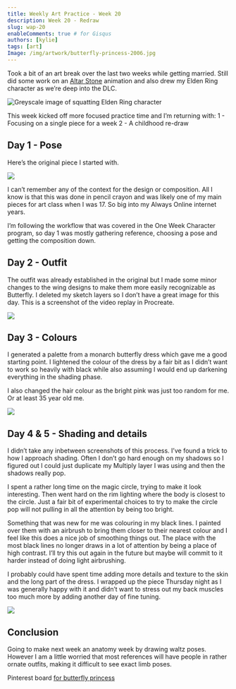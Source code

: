 ```yaml
---
title: Weekly Art Practice - Week 20
description: Week 20 - Redraw
slug: wap-20
enableComments: true # for Gisqus
authors: [kylie]
tags: [art]
Image: /img/artwork/butterfly-princess-2006.jpg
---
```


Took a bit of an art break over the last two weeks while getting married. Still did some work on an [Altar Stone](https://www.youtube.com/@altarstone) animation and also drew my Elden Ring character as we’re deep into the DLC.

![Greyscale image of squatting Elden Ring character](/img/artwork/er-blorbo1.jpg)

This week kicked off more focused practice time and I’m returning with:
1 - Focusing on a single piece for a week
2 - A childhood re-draw


## Day 1 - Pose

Here’s the original piece I started with.

![](/img/artwork/butterfly-princess-2006.jpg)

I can’t remember any of the context for the design or composition. All I know is that this was done in pencil crayon and was likely one of my main pieces for art class when I was 17. So big into my Always Online internet years.

I’m following the workflow that was covered in the One Week Character program, so day 1 was mostly gathering reference, choosing a pose and getting the composition down.

<!--truncate-->


## Day 2 - Outfit

The outfit was already established in the original but I made some minor changes to the wing designs to make them more easily recognizable as Butterfly. I deleted my sketch layers so I don’t have a great image for this day. This is a screenshot of the video replay in Procreate.

![](/img/wap/wap-20.2.jpg)

## Day 3 - Colours

I generated a palette from a monarch butterfly dress which gave me a good starting point.  I lightened the colour of the dress by a fair bit as I didn’t want to work so heavily with black while also assuming I would end up darkening everything in the shading phase.

I also changed the hair colour as the bright pink was just too random for me. Or at least 35 year old me.

![](/img/wap/wap-20.3.jpg)

## Day 4 & 5 - Shading and details

I didn’t take any inbetween screenshots of this process. I’ve found a trick to how I approach shading. Often I don’t go hard enough on my shadows so I figured out I could just duplicate my Multiply layer I was using and then the shadows really pop.

I spent a rather long time on the magic circle, trying to make it look interesting. Then went hard on the rim lighting where the body is closest to the circle. Just a fair bit of experimental choices to try to make the circle pop will not pulling in all the attention by being too bright.

Something that was new for me was colouring in my black lines. I painted over them with an airbrush to bring them closer to their nearest colour and I feel like this does a nice job of smoothing things out. The place with the most black lines no longer draws in a lot of attention by being a place of high contrast. I’ll try this out again in the future but maybe will commit to it harder instead of doing light airbrushing.

I probably could have spent time adding more details and texture to the skin and the long part of the dress. I wrapped up the piece Thursday night as I was generally happy with it and didn’t want to stress out my back muscles too much more by adding another day of fine tuning.

![](/img/wap/wap-20.4.jpg)

## Conclusion

Going to make next week an anatomy week by drawing waltz poses. However I am a little worried that most references will have people in rather ornate outfits, making it difficult to see exact limb poses.

Pinterest board [for butterfly princess](https://www.pinterest.ca/maeanu3639/butterfly-redraw/)

